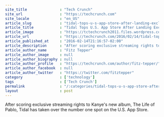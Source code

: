 ```yaml
---
site_title               : "Tech Crunch"
site_url                 : "https://techcrunch.com"
site_locale              : "en_US"
article_slug             : "tidal-tops-u-s-app-store-after-landing-exclusive-rights-to-kanye-wests-new-album"
article_title            : "Tidal Tops U.S. App Store After Landing Exclusive Rights To Kanye West’s New Album"
article_image            : "https://tctechcrunch2011.files.wordpress.com/2016/02/screen-shot-2016-02-14-at-8-34-24-pm.png?w=764&h=400&crop=1"
article_url              : "https://techcrunch.com/2016/02/14/tidal-tops-the-app-store-after-landing-exclusive-rights-to-kanyes-new-album/"
article_published_at     : "2016-02-14T21:16:57-02:00"
article_description      : "After scoring exclusive streaming rights to Kanye's new album, The Life of Pablo, Tidal has taken over the number one spot on the U.S. App Store."
article_author_name      : "Fitz Tepper"
article_author_image     : null
article_author_biography : null
article_author_profile   : "https://techcrunch.com/author/fitz-tepper/"
article_author_facebook  : null
article_author_twitter   : "https://twitter.com/fitztepper"
category                 : ['technology']
tags                     : ['Tech Crunch']
permalink                : "/:categories/tidal-tops-u-s-app-store-after-landing-exclusive-rights-to-kanye-wests-new-album/"
layout                   : post
---
```


After scoring exclusive streaming rights to Kanye's new album, The Life of Pablo, Tidal has taken over the number one spot on the U.S. App Store.
